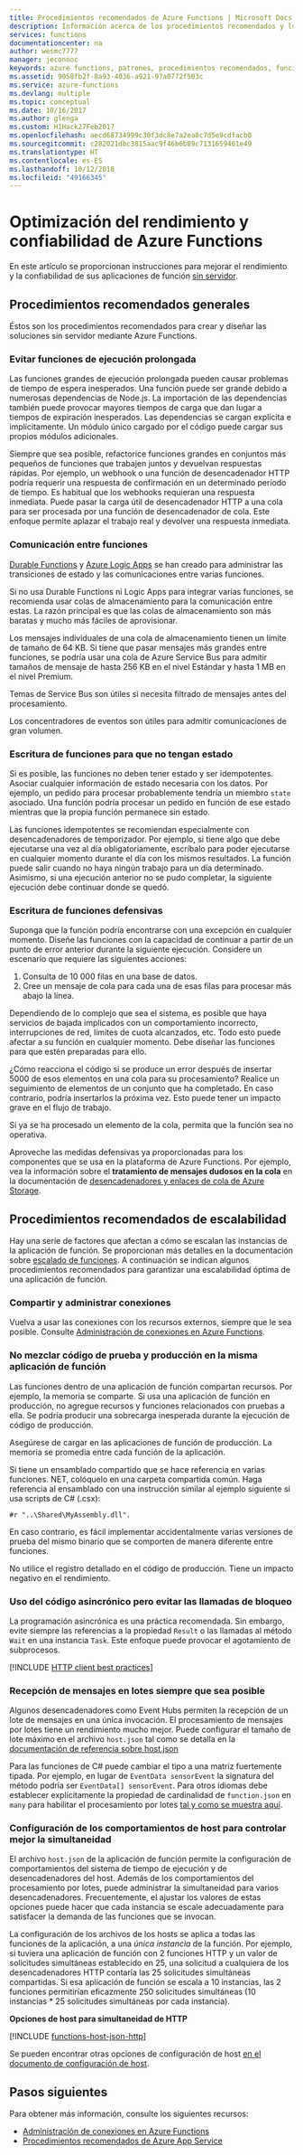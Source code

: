 ```yaml
---
title: Procedimientos recomendados de Azure Functions | Microsoft Docs
description: Información acerca de los procedimientos recomendados y los patrones de Azure Functions.
services: functions
documentationcenter: na
author: wesmc7777
manager: jeconnoc
keywords: azure functions, patrones, procedimientos recomendados, funciones, procesamiento de eventos, webhooks, proceso dinámico, arquitectura sin servidor
ms.assetid: 9058fb2f-8a93-4036-a921-97a0772f503c
ms.service: azure-functions
ms.devlang: multiple
ms.topic: conceptual
ms.date: 10/16/2017
ms.author: glenga
ms.custom: H1Hack27Feb2017
ms.openlocfilehash: aecd68734999c30f3dc8e7a2ea8c7d5e9cdfacb0
ms.sourcegitcommit: c282021dbc3815aac9f46b6b89c7131659461e49
ms.translationtype: HT
ms.contentlocale: es-ES
ms.lasthandoff: 10/12/2018
ms.locfileid: "49166345"
---
```

# <a name="optimize-the-performance-and-reliability-of-azure-functions"></a>Optimización del rendimiento y confiabilidad de Azure Functions

En este artículo se proporcionan instrucciones para mejorar el rendimiento y la confiabilidad de sus aplicaciones de función [sin servidor](https://azure.microsoft.com/solutions/serverless/). 

## <a name="general-best-practices"></a>Procedimientos recomendados generales

Éstos son los procedimientos recomendados para crear y diseñar las soluciones sin servidor mediante Azure Functions.

### <a name="avoid-long-running-functions"></a>Evitar funciones de ejecución prolongada

Las funciones grandes de ejecución prolongada pueden causar problemas de tiempo de espera inesperados. Una función puede ser grande debido a numerosas dependencias de Node.js. La importación de las dependencias también puede provocar mayores tiempos de carga que dan lugar a tiempos de expiración inesperados. Las dependencias se cargan explícita e implícitamente. Un módulo único cargado por el código puede cargar sus propios módulos adicionales.  

Siempre que sea posible, refactorice funciones grandes en conjuntos más pequeños de funciones que trabajen juntos y devuelvan respuestas rápidas. Por ejemplo, un webhook o una función de desencadenador HTTP podría requerir una respuesta de confirmación en un determinado período de tiempo. Es habitual que los webhooks requieran una respuesta inmediata. Puede pasar la carga útil de desencadenador HTTP a una cola para ser procesada por una función de desencadenador de cola. Este enfoque permite aplazar el trabajo real y devolver una respuesta inmediata.


### <a name="cross-function-communication"></a>Comunicación entre funciones

[Durable Functions](durable-functions-overview.md) y [Azure Logic Apps](../logic-apps/logic-apps-overview.md) se han creado para administrar las transiciones de estado y las comunicaciones entre varias funciones.

Si no usa Durable Functions ni Logic Apps para integrar varias funciones, se recomienda usar colas de almacenamiento para la comunicación entre estas.  La razón principal es que las colas de almacenamiento son más baratas y mucho más fáciles de aprovisionar. 

Los mensajes individuales de una cola de almacenamiento tienen un límite de tamaño de 64 KB. Si tiene que pasar mensajes más grandes entre funciones, se podría usar una cola de Azure Service Bus para admitir tamaños de mensaje de hasta 256 KB en el nivel Estándar y hasta 1 MB en el nivel Premium.

Temas de Service Bus son útiles si necesita filtrado de mensajes antes del procesamiento.

Los concentradores de eventos son útiles para admitir comunicaciones de gran volumen.


### <a name="write-functions-to-be-stateless"></a>Escritura de funciones para que no tengan estado 

Si es posible, las funciones no deben tener estado y ser idempotentes. Asociar cualquier información de estado necesaria con los datos. Por ejemplo, un pedido para procesar probablemente tendría un miembro `state` asociado. Una función podría procesar un pedido en función de ese estado mientras que la propia función permanece sin estado. 

Las funciones idempotentes se recomiendan especialmente con desencadenadores de temporizador. Por ejemplo, si tiene algo que debe ejecutarse una vez al día obligatoriamente, escríbalo para poder ejecutarse en cualquier momento durante el día con los mismos resultados. La función puede salir cuando no haya ningún trabajo para un día determinado. Asimismo, si una ejecución anterior no se pudo completar, la siguiente ejecución debe continuar donde se quedó.


### <a name="write-defensive-functions"></a>Escritura de funciones defensivas

Suponga que la función podría encontrarse con una excepción en cualquier momento. Diseñe las funciones con la capacidad de continuar a partir de un punto de error anterior durante la siguiente ejecución. Considere un escenario que requiere las siguientes acciones:

1. Consulta de 10 000 filas en una base de datos.
2. Cree un mensaje de cola para cada una de esas filas para procesar más abajo la línea.
 
Dependiendo de lo complejo que sea el sistema, es posible que haya servicios de bajada implicados con un comportamiento incorrecto, interrupciones de red, límites de cuota alcanzados, etc. Todo esto puede afectar a su función en cualquier momento. Debe diseñar las funciones para que estén preparadas para ello.

¿Cómo reacciona el código si se produce un error después de insertar 5000 de esos elementos en una cola para su procesamiento? Realice un seguimiento de elementos de un conjunto que ha completado. En caso contrario, podría insertarlos la próxima vez. Esto puede tener un impacto grave en el flujo de trabajo. 

Si ya se ha procesado un elemento de la cola, permita que la función sea no operativa.

Aproveche las medidas defensivas ya proporcionadas para los componentes que se usa en la plataforma de Azure Functions. Por ejemplo, vea la información sobre el **tratamiento de mensajes dudosos en la cola** en la documentación de [desencadenadores y enlaces de cola de Azure Storage](functions-bindings-storage-queue.md#trigger---poison-messages). 

## <a name="scalability-best-practices"></a>Procedimientos recomendados de escalabilidad

Hay una serie de factores que afectan a cómo se escalan las instancias de la aplicación de función. Se proporcionan más detalles en la documentación sobre [escalado de funciones](functions-scale.md).  A continuación se indican algunos procedimientos recomendados para garantizar una escalabilidad óptima de una aplicación de función.

### <a name="share-and-manage-connections"></a>Compartir y administrar conexiones

Vuelva a usar las conexiones con los recursos externos, siempre que le sea posible.  Consulte [Administración de conexiones en Azure Functions](./manage-connections.md).

### <a name="dont-mix-test-and-production-code-in-the-same-function-app"></a>No mezclar código de prueba y producción en la misma aplicación de función

Las funciones dentro de una aplicación de función compartan recursos. Por ejemplo, la memoria se comparte. Si usa una aplicación de función en producción, no agregue recursos y funciones relacionados con pruebas a ella. Se podría producir una sobrecarga inesperada durante la ejecución de código de producción.

Asegúrese de cargar en las aplicaciones de función de producción. La memoria se promedia entre cada función de la aplicación.

Si tiene un ensamblado compartido que se hace referencia en varias funciones. NET, colóquelo en una carpeta compartida común. Haga referencia al ensamblado con una instrucción similar al ejemplo siguiente si usa scripts de C# (.csx): 

    #r "..\Shared\MyAssembly.dll". 

En caso contrario, es fácil implementar accidentalmente varias versiones de prueba del mismo binario que se comporten de manera diferente entre funciones.

No utilice el registro detallado en el código de producción. Tiene un impacto negativo en el rendimiento.

### <a name="use-async-code-but-avoid-blocking-calls"></a>Uso del código asincrónico pero evitar las llamadas de bloqueo

La programación asincrónica es una práctica recomendada. Sin embargo, evite siempre las referencias a la propiedad `Result` o las llamadas al método `Wait` en una instancia `Task`. Este enfoque puede provocar el agotamiento de subprocesos.

[!INCLUDE [HTTP client best practices](../../includes/functions-http-client-best-practices.md)]

### <a name="receive-messages-in-batch-whenever-possible"></a>Recepción de mensajes en lotes siempre que sea posible

Algunos desencadenadores como Event Hubs permiten la recepción de un lote de mensajes en una única invocación.  El procesamiento de mensajes por lotes tiene un rendimiento mucho mejor.  Puede configurar el tamaño de lote máximo en el archivo `host.json` tal como se detalla en la [documentación de referencia sobre host.json](functions-host-json.md)

Para las funciones de C# puede cambiar el tipo a una matriz fuertemente tipada.  Por ejemplo, en lugar de `EventData sensorEvent` la signatura del método podría ser `EventData[] sensorEvent`.  Para otros idiomas debe establecer explícitamente la propiedad de cardinalidad de `function.json` en `many` para habilitar el procesamiento por lotes [tal y como se muestra aquí](https://github.com/Azure/azure-webjobs-sdk-templates/blob/df94e19484fea88fc2c68d9f032c9d18d860d5b5/Functions.Templates/Templates/EventHubTrigger-JavaScript/function.json#L10).

### <a name="configure-host-behaviors-to-better-handle-concurrency"></a>Configuración de los comportamientos de host para controlar mejor la simultaneidad

El archivo `host.json` de la aplicación de función permite la configuración de comportamientos del sistema de tiempo de ejecución y de desencadenadores del host.  Además de los comportamientos del procesamiento por lotes, puede administrar la simultaneidad para varios desencadenadores.  Frecuentemente, el ajustar los valores de estas opciones puede hacer que cada instancia se escale adecuadamente para satisfacer la demanda de las funciones que se invocan.

La configuración de los archivos de los hosts se aplica a todas las funciones de la aplicación, a una *única instancia* de la función. Por ejemplo, si tuviera una aplicación de función con 2 funciones HTTP y un valor de solicitudes simultáneas establecido en 25, una solicitud a cualquiera de los desencadenadores HTTP contaría las 25 solicitudes simultáneas compartidas.  Si esa aplicación de función se escala a 10 instancias, las 2 funciones permitirían eficazmente 250 solicitudes simultáneas (10 instancias * 25 solicitudes simultáneas por cada instancia).

**Opciones de host para simultaneidad de HTTP**

[!INCLUDE [functions-host-json-http](../../includes/functions-host-json-http.md)]

Se pueden encontrar otras opciones de configuración de host [en el documento de configuración de host](functions-host-json.md).

## <a name="next-steps"></a>Pasos siguientes

Para obtener más información, consulte los siguientes recursos:

* [Administración de conexiones en Azure Functions](manage-connections.md)
* [Procedimientos recomendados de Azure App Service](../app-service/app-service-best-practices.md)
